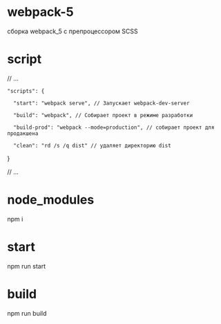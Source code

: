 # webpack-5

сборка webpack_5 c препроцессором SCSS

# script

// ...

    "scripts": {

      "start": "webpack serve", // Запускает webpack-dev-server

      "build": "webpack", // Собирает проект в режиме разработки

      "build-prod": "webpack --mode=production", // собирает проект для продакшена

      "clean": "rd /s /q dist" // удаляет директорию dist

}

// ...

# node_modules

npm i

# start

npm run start

# build

npm run build
